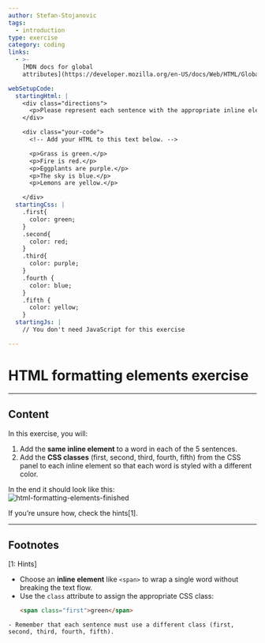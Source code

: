 ```yaml
---
author: Stefan-Stojanovic
tags:
  - introduction
type: exercise
category: coding
links:
  - >-
    [MDN docs for global
    attributes](https://developer.mozilla.org/en-US/docs/Web/HTML/Global_attributes){documentation}

webSetupCode:
  startingHtml: |
    <div class="directions">
      <p>Please represent each sentence with the appropriate inline element. Next, add the CSS classes (first, second, third, fourth, fifth) from the CSS panel to each inline element.</p>
    </div>

    <div class="your-code">
      <!-- Add your HTML to this text below. -->

      <p>Grass is green.</p>
      <p>Fire is red.</p>
      <p>Eggplants are purple.</p>
      <p>The sky is blue.</p>
      <p>Lemons are yellow.</p>

    </div>
  startingCss: |
    .first{
      color: green;
    }
    .second{
      color: red;
    }
    .third{
      color: purple;
    }
    .fourth {
      color: blue;
    }
    .fifth {
      color: yellow;
    }
  startingJs: |
    // You don't need JavaScript for this exercise

---
```


# HTML formatting elements exercise

---

## Content

In this exercise, you will:  
1. Add the **same inline element** to a word in each of the 5 sentences.  
2. Add the **CSS classes** (first, second, third, fourth, fifth) from the CSS panel to each inline element so that each word is styled with a different color.  

In the end it should look like this:  
![html-formatting-elements-finished](https://img.enkipro.com/41c83253d42738101d37587f385f2cfe.png)

If you’re unsure how, check the hints[1].

---

## Footnotes

[1: Hints]
- Choose an **inline element** like `<span>` to wrap a single word without breaking the text flow.  
- Use the `class` attribute to assign the appropriate CSS class:  
  ```html
  <span class="first">green</span>
```
- Remember that each sentence must use a different class (first, second, third, fourth, fifth).

